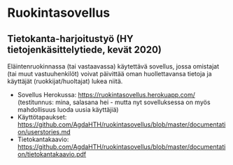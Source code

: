 ﻿# Ruokintasovellus
## Tietokanta-harjoitustyö (HY tietojenkäsittelytiede, kevät 2020)

Eläintenruokinnassa (tai vastaavassa) käytettävä sovellus, jossa omistajat (tai muut vastuuhenkilöt) 
voivat päivittää oman huollettavansa tietoja ja käyttäjät (ruokkijat/huoltajat) lukea niitä.

* Sovellus Herokussa: https://ruokintasovellus.herokuapp.com/ (testitunnus: mina, salasana hei - mutta nyt
sovelluksessa on myös mahdollisuus luoda uusia käyttäjiä)
* Käyttötapaukset: https://github.com/AgdaHTH/ruokintasovellus/blob/master/documentation/userstories.md
* Tietokantakaavio: https://github.com/AgdaHTH/ruokintasovellus/blob/master/documentation/tietokantakaavio.pdf




